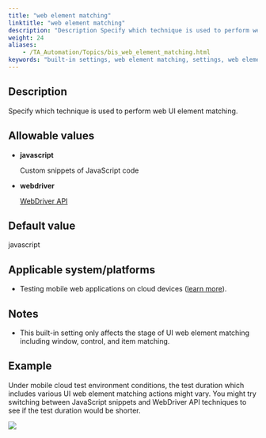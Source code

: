 ```yaml
--- 
title: "web element matching"
linktitle: "web element matching"
description: "Description Specify which technique is used to perform web UI element matching . Allowable values javascript Custom snippets of JavaScript code webdriver WebDriver API Default value javascript ..."
weight: 24
aliases: 
    - /TA_Automation/Topics/bis_web_element_matching.html
keywords: "built-in settings, web element matching, settings, web element matching (settings), web element matching, specify which technique to match web UI elements, select which technique to perform web UI element matching, select technique to match web elements, choose technique to match web elements"
---
```


## Description

Specify which technique is used to perform web UI element matching.

## Allowable values

-   **javascript**

    Custom snippets of JavaScript code

-   **webdriver**

    [WebDriver API](https://www.w3.org/TR/2013/WD-webdriver-20130117/)


## Default value

javascript

## Applicable system/platforms

-   Testing mobile web applications on cloud devices \([learn more](/automation-guide/application-testing/mobile-testing/testing-in-the-cloud/)\).

## Notes

-   This built-in setting only affects the stage of UI web element matching including window, control, and item matching.

## Example  

Under mobile cloud test environment conditions, the test duration which includes various UI web element matching actions might vary. You might try switching between JavaScript snippets and WebDriver API techniques to see if the test duration would be shorter.

![](/images/TA_Automation/Images/bis_web_element_matching_pmg.png)




